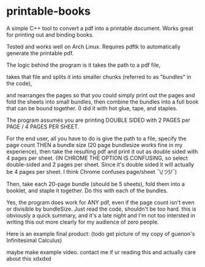 # printable-books
A simple C++ tool to convert a pdf into a printable document. Works great for printing out and binding books.

Tested and works well on Arch Linux. Requires pdftk to automatically generate the printable pdf.


The logic behind the program is it takes the path to a pdf file, 

takes that file and splits it into smaller chunks (referred to as "bundles" in the code), 

and rearranges the pages so that you could simply print out the pages and fold the sheets into small bundles, then combine the bundles into a full book that can be bound together. (I did it with hot glue, tape, and staples.

The program assumes you are printing DOUBLE SIDED with 2 PAGES per PAGE / 4 PAGES PER SHEET.

For the end user, all you have to do is give the path to a file, specify the page count THEN a bundle size (20 page bundlesize works fine in my experience), then take the resulting pdf and print it out as double sided with 4 pages per sheet. (IN CHROME THE OPTION IS CONFUSING, so select double-sided and 2 pages per sheet. Since it's double sided it will actually be 4 pages per sheet. I think Chrome confuses page/sheet ¯\\_(ツ)_/¯)

Then, take each 20-page bundle (should be 5 sheets), fold them into a booklet, and staple it together. Do this with each of the bundles.

Yes, the program does work for ANY pdf, even if the page count isn't even or divisible by bundleSize. Just read the code, shouldn't be too hard. this is obviously a quick summary, and it's a late night and I'm not too intersted in writing this out more clearly for my audience of zero people.

Here is an example final product: (todo get picture of my copy of guenon's Infinitesimal Calculus)

maybe make example video. contact me if ur reading this and actually care about this xdxdxd
